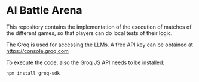 # AI Battle Arena
This repository contains the implementation of the execution of matches of the different games, so that players can do local tests of their logic.

The Groq is used for accessing the LLMs. A free API key can be obtained at https://console.groq.com

To execute the code, also the Groq JS API needs to be installed:

```
npm install groq-sdk
```
